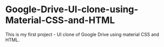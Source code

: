 # Google-Drive-UI-clone-using-Material-CSS-and-HTML

This is my first project - UI clone of Google Drive using material CSS and HTML.
